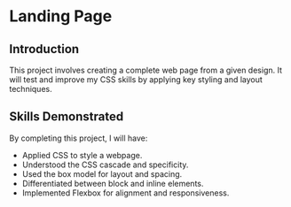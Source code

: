 # Landing Page

## Introduction

This project involves creating a complete web page from a given design. It will test and improve my CSS skills by applying key styling and layout techniques.

## Skills Demonstrated

By completing this project, I will have:

- Applied CSS to style a webpage.
- Understood the CSS cascade and specificity.
- Used the box model for layout and spacing.
- Differentiated between block and inline elements.
- Implemented Flexbox for alignment and responsiveness.
